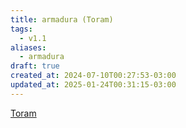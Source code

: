 ```yaml
---
title: armadura (Toram)
tags:
  - v1.1
aliases:
  - armadura
draft: true
created_at: 2024-07-10T00:27:53-03:00
updated_at: 2025-01-24T00:31:15-03:00
---
```


[Toram](content/entrada/2024/07/26/Toram.md)

